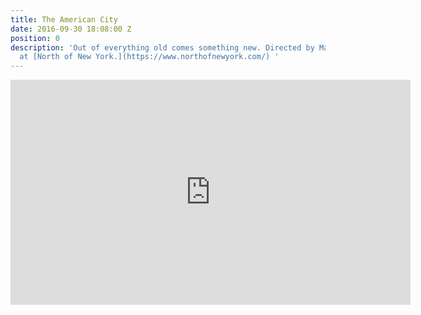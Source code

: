 ```yaml
---
title: The American City
date: 2016-09-30 18:08:00 Z
position: 0
description: 'Out of everything old comes something new. Directed by Matthew Thompson
  at [North of New York.](https://www.northofnewyork.com/) '
---
```


<iframe src="https://player.vimeo.com/video/148281898" width="640" height="360" frameborder="0" webkitallowfullscreen mozallowfullscreen allowfullscreen></iframe>
